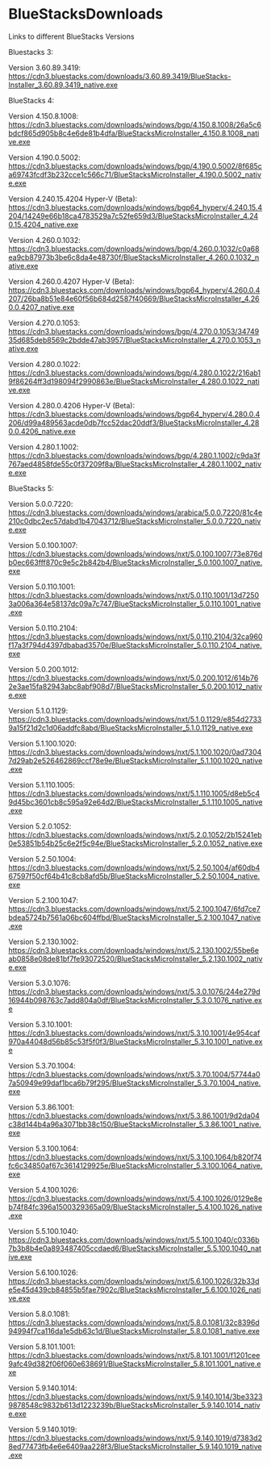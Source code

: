 # BlueStacksDownloads
Links to different BlueStacks Versions

Bluestacks 3:

Version 3.60.89.3419: https://cdn3.bluestacks.com/downloads/3.60.89.3419/BlueStacks-Installer_3.60.89.3419_native.exe

BlueStacks 4:

Version 4.150.8.1008: https://cdn3.bluestacks.com/downloads/windows/bgp/4.150.8.1008/26a5c6bdcf865d905b8c4e6de81b4dfa/BlueStacksMicroInstaller_4.150.8.1008_native.exe

Version 4.190.0.5002: https://cdn3.bluestacks.com/downloads/windows/bgp/4.190.0.5002/8f685ca69743fcdf3b232cce1c566c71/BlueStacksMicroInstaller_4.190.0.5002_native.exe

Version 4.240.15.4204 Hyper-V (Beta): https://cdn3.bluestacks.com/downloads/windows/bgp64_hyperv/4.240.15.4204/14249e66b18ca4783529a7c52fe659d3/BlueStacksMicroInstaller_4.240.15.4204_native.exe

Version 4.260.0.1032: https://cdn3.bluestacks.com/downloads/windows/bgp/4.260.0.1032/c0a68ea9cb87973b3be6c8da4e48730f/BlueStacksMicroInstaller_4.260.0.1032_native.exe

Version 4.260.0.4207 Hyper-V (Beta): https://cdn3.bluestacks.com/downloads/windows/bgp64_hyperv/4.260.0.4207/26ba8b51e84e60f56b684d2587f40669/BlueStacksMicroInstaller_4.260.0.4207_native.exe

Version 4.270.0.1053: https://cdn3.bluestacks.com/downloads/windows/bgp/4.270.0.1053/3474935d685deb8569c2bdde47ab3957/BlueStacksMicroInstaller_4.270.0.1053_native.exe

Version 4.280.0.1022: https://cdn3.bluestacks.com/downloads/windows/bgp/4.280.0.1022/216ab19f86264ff3d198094f2990863e/BlueStacksMicroInstaller_4.280.0.1022_native.exe

Version 4.280.0.4206 Hyper-V (Beta): https://cdn3.bluestacks.com/downloads/windows/bgp64_hyperv/4.280.0.4206/d99a489563acde0db7fcc52dac20ddf3/BlueStacksMicroInstaller_4.280.0.4206_native.exe

Version 4.280.1.1002: https://cdn3.bluestacks.com/downloads/windows/bgp/4.280.1.1002/c9da3f767aed4858fde55c0f37209f8a/BlueStacksMicroInstaller_4.280.1.1002_native.exe

BlueStacks 5:

Version 5.0.0.7220: https://cdn3.bluestacks.com/downloads/windows/arabica/5.0.0.7220/81c4e210c0dbc2ec57dabd1b47043712/BlueStacksMicroInstaller_5.0.0.7220_native.exe

Version 5.0.100.1007: https://cdn3.bluestacks.com/downloads/windows/nxt/5.0.100.1007/73e876db0ec663fff870c9e5c2b842b4/BlueStacksMicroInstaller_5.0.100.1007_native.exe

Version 5.0.110.1001: https://cdn3.bluestacks.com/downloads/windows/nxt/5.0.110.1001/13d72503a006a364e58137dc09a7c747/BlueStacksMicroInstaller_5.0.110.1001_native.exe

Version 5.0.110.2104: https://cdn3.bluestacks.com/downloads/windows/nxt/5.0.110.2104/32ca960f17a3f794d4397dbabad3570e/BlueStacksMicroInstaller_5.0.110.2104_native.exe

Version 5.0.200.1012: https://cdn3.bluestacks.com/downloads/windows/nxt/5.0.200.1012/614b762e3ae15fa82943abc8abf908d7/BlueStacksMicroInstaller_5.0.200.1012_native.exe

Version 5.1.0.1129: https://cdn3.bluestacks.com/downloads/windows/nxt/5.1.0.1129/e854d27339a15f21d2c1d06addfc8abd/BlueStacksMicroInstaller_5.1.0.1129_native.exe

Version 5.1.100.1020: https://cdn3.bluestacks.com/downloads/windows/nxt/5.1.100.1020/0ad73047d29ab2e526462869ccf78e9e/BlueStacksMicroInstaller_5.1.100.1020_native.exe

Version 5.1.110.1005: https://cdn3.bluestacks.com/downloads/windows/nxt/5.1.110.1005/d8eb5c49d45bc3601cb8c595a92e64d2/BlueStacksMicroInstaller_5.1.110.1005_native.exe

Version 5.2.0.1052: https://cdn3.bluestacks.com/downloads/windows/nxt/5.2.0.1052/2b15241eb0e53851b54b25c6e2f5c94e/BlueStacksMicroInstaller_5.2.0.1052_native.exe

Version 5.2.50.1004: https://cdn3.bluestacks.com/downloads/windows/nxt/5.2.50.1004/af60db467597f50cf64b41c8cb8afd5b/BlueStacksMicroInstaller_5.2.50.1004_native.exe

Version 5.2.100.1047: https://cdn3.bluestacks.com/downloads/windows/nxt/5.2.100.1047/6fd7ce7bdea5724b7561a06bc604ffbd/BlueStacksMicroInstaller_5.2.100.1047_native.exe

Version 5.2.130.1002: https://cdn3.bluestacks.com/downloads/windows/nxt/5.2.130.1002/55be6eab0858e08de81bf7fe93072520/BlueStacksMicroInstaller_5.2.130.1002_native.exe

Version 5.3.0.1076: https://cdn3.bluestacks.com/downloads/windows/nxt/5.3.0.1076/244e279d16944b098763c7add804a0df/BlueStacksMicroInstaller_5.3.0.1076_native.exe

Version 5.3.10.1001: https://cdn3.bluestacks.com/downloads/windows/nxt/5.3.10.1001/4e954caf970a44048d56b85c53f5f0f3/BlueStacksMicroInstaller_5.3.10.1001_native.exe

Version 5.3.70.1004: https://cdn3.bluestacks.com/downloads/windows/nxt/5.3.70.1004/57744a07a50949e99daf1bca6b79f295/BlueStacksMicroInstaller_5.3.70.1004_native.exe

Version 5.3.86.1001: https://cdn3.bluestacks.com/downloads/windows/nxt/5.3.86.1001/9d2da04c38d144b4a96a3071bb38c150/BlueStacksMicroInstaller_5.3.86.1001_native.exe

Version 5.3.100.1064: https://cdn3.bluestacks.com/downloads/windows/nxt/5.3.100.1064/b820f74fc6c34850af67c3614129925e/BlueStacksMicroInstaller_5.3.100.1064_native.exe

Version 5.4.100.1026: https://cdn3.bluestacks.com/downloads/windows/nxt/5.4.100.1026/0129e8eb74f84fc396a1500329365a09/BlueStacksMicroInstaller_5.4.100.1026_native.exe

Version 5.5.100.1040: https://cdn3.bluestacks.com/downloads/windows/nxt/5.5.100.1040/c0336b7b3b8b4e0a893487405ccdaed6/BlueStacksMicroInstaller_5.5.100.1040_native.exe

Version 5.6.100.1026: https://cdn3.bluestacks.com/downloads/windows/nxt/5.6.100.1026/32b33de5e45d439cb84855b5fae7902c/BlueStacksMicroInstaller_5.6.100.1026_native.exe

Version 5.8.0.1081: https://cdn3.bluestacks.com/downloads/windows/nxt/5.8.0.1081/32c8396d94994f7ca116da1e5db63c1d/BlueStacksMicroInstaller_5.8.0.1081_native.exe

Version 5.8.101.1001: https://cdn3.bluestacks.com/downloads/windows/nxt/5.8.101.1001/f1201cee9afc49d382f06f060e638691/BlueStacksMicroInstaller_5.8.101.1001_native.exe

Version 5.9.140.1014: https://cdn3.bluestacks.com/downloads/windows/nxt/5.9.140.1014/3be33239878548c9832b613d1223239b/BlueStacksMicroInstaller_5.9.140.1014_native.exe

Version 5.9.140.1019: https://cdn3.bluestacks.com/downloads/windows/nxt/5.9.140.1019/d7383d28ed77473fb4e6e6409aa228f3/BlueStacksMicroInstaller_5.9.140.1019_native.exe

